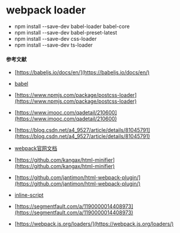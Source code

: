 # webpack loader

- npm install --save-dev babel-loader babel-core
- npm install --save-dev babel-preset-latest
- npm install --save-dev css-loader
- npm install --save-dev ts-loader

#### 参考文献
- [https://babeljs.io/docs/en/](https://babeljs.io/docs/en/)
- [babel](https://www.npmjs.com/package/babel-loader)
- [https://www.npmjs.com/package/postcss-loader](https://www.npmjs.com/package/postcss-loader)


- [https://www.imooc.com/qadetail/210600](https://www.imooc.com/qadetail/210600)
- [https://blog.csdn.net/a4_9527/article/details/81045791](https://blog.csdn.net/a4_9527/article/details/81045791)
- [webpack官网文档](https://webpack.js.org/concepts/entry-points/)
- [https://github.com/kangax/html-minifier](https://github.com/kangax/html-minifier)
- [https://github.com/jantimon/html-webpack-plugin/](https://github.com/jantimon/html-webpack-plugin/)
- [inline-script](https://github.com/jantimon/html-webpack-plugin/blob/master/examples/inline/template.pug)
- [https://segmentfault.com/a/1190000014408973](https://segmentfault.com/a/1190000014408973)
- [https://webpack.js.org/loaders/](https://webpack.js.org/loaders/)